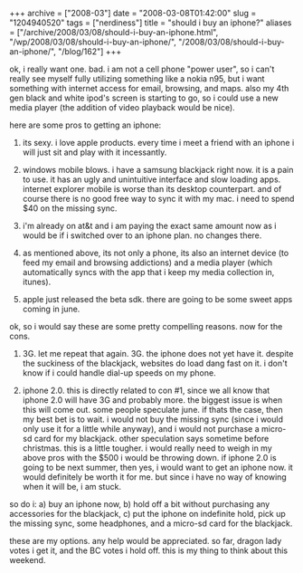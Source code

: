 +++
archive = ["2008-03"]
date = "2008-03-08T01:42:00"
slug = "1204940520"
tags = ["nerdiness"]
title = "should i buy an iphone?"
aliases = ["/archive/2008/03/08/should-i-buy-an-iphone.html", "/wp/2008/03/08/should-i-buy-an-iphone/", "/2008/03/08/should-i-buy-an-iphone/", "/blog/162"]
+++

ok, i really want one. bad. i am not a cell phone "power user", so i can't
really see myself fully utilizing something like a nokia n95, but i want
something with internet access for email, browsing, and maps. also my 4th
gen black and white ipod's screen is starting to go, so i could use a new
media player (the addition of video playback would be nice).

here are some pros to getting an iphone:

1. its sexy. i love apple products. every time i meet a friend with an
   iphone i will just sit and play with it incessantly.

2. windows mobile blows. i have a samsung blackjack right now. it is
   a pain to use. it has an ugly and unintuitive interface and slow
   loading apps. internet explorer mobile is worse than its desktop
   counterpart. and of course there is no good free way to sync it with my
   mac. i need to spend $40 on the missing sync.

3. i'm already on at&t and i am paying the exact same amount now as
   i would be if i switched over to an iphone plan. no changes there.

4. as mentioned above, its not only a phone, its also an internet device
   (to feed my email and browsing addictions) and a media player (which
   automatically syncs with the app that i keep my media collection in,
   itunes).

5. apple just released the beta sdk. there are going to be some sweet apps
   coming in june.

ok, so i would say these are some pretty compelling reasons. now for the
cons.

1. 3G. let me repeat that again. 3G. the iphone does not yet have it.
   despite the suckiness of the blackjack, websites do load dang fast on
   it. i don't know if i could handle dial-up speeds on my phone.

2. iphone 2.0. this is directly related to con #1, since we all know that
   iphone 2.0 will have 3G and probably more. the biggest issue is when
   this will come out. some people speculate june. if thats the case, then
   my best bet is to wait. i would not buy the missing sync (since i would
   only use it for a little while anyway), and i would not purchase
   a micro-sd card for my blackjack. other speculation says sometime
   before christmas. this is a little tougher. i would really need to
   weigh in my above pros with the $500 i would be throwing down. if
   iphone 2.0 is going to be next summer, then yes, i would want to get an
   iphone now. it would definitely be worth it for me. but since i have no
   way of knowing when it will be, i am stuck.

so do i: a) buy an iphone now, b) hold off a bit without purchasing any
accessories for the blackjack, c) put the iphone on indefinite hold, pick
up the missing sync, some headphones, and a micro-sd card for the
blackjack.

these are my options. any help would be appreciated. so far, dragon lady
votes i get it, and the BC votes i hold off. this is my thing to think
about this weekend.

